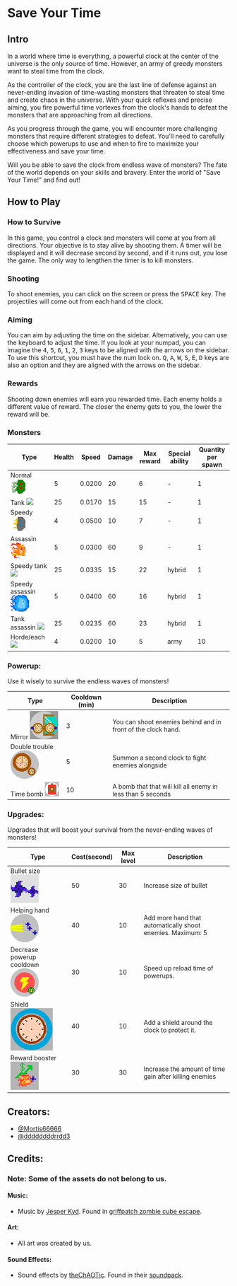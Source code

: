 # Save Your Time

## Intro

In a world where time is everything, a powerful clock at the center of the universe is the only source of time. However, an army of greedy monsters want to steal time from the clock.

As the controller of the clock, you are the last line of defense against an never-ending invasion of time-wasting monsters that threaten to steal time and create chaos in the universe. With your quick reflexes and precise aiming, you fire powerful time vortexes from the clock's hands to defeat the monsters that are approaching from all directions.

As you progress through the game, you will encounter more challenging monsters that require different strategies to defeat. You'll need to carefully choose which powerups to use and when to fire to maximize your effectiveness and save your time.

Will you be able to save the clock from endless wave of monsters? The fate of the world depends on your skills and bravery. Enter the world of "Save Your Time!" and find out!

## How to Play

### How to Survive

In this game, you control a clock and monsters will come at you from all directions. Your objective is to stay alive by shooting them. A timer will be displayed and it will decrease second by second, and if it runs out, you lose the game. The only way to lengthen the timer is to kill monsters.

### Shooting

To shoot enemies, you can click on the screen or press the <kbd>SPACE</kbd> key. The projectiles will come out from each hand of the clock.

### Aiming

You can aim by adjusting the time on the sidebar. Alternatively, you can use the keyboard to adjust the time. If you look at your numpad, you can imagine the <kbd>4</kbd>, <kbd>5</kbd>, <kbd>6</kbd>, <kbd>1</kbd>, <kbd>2</kbd>, <kbd>3</kbd> keys to be aligned with the arrows on the sidebar. To use this shortcut, you must have the num lock on. <kbd>Q</kbd>, <kbd>A</kbd>, <kbd>W</kbd>, <kbd>S</kbd>, <kbd>E</kbd>, <kbd>D</kbd> keys are also an option and they are aligned with the arrows on the sidebar.

### Rewards

Shooting down enemies will earn you rewarded time. Each enemy holds a different value of reward. The closer the enemy gets to you, the lower the reward will be.

### Monsters

| Type                                                    | Health | Speed  | Damage | Max reward | Special ability | Quantity per spawn |
| ------------------------------------------------------- | ------ | ------ | ------ | ---------- | --------------- | ------------------ |
| Normal ![](/assets/normal/sprite_0.png)                 | 5      | 0.0200 | 20     | 6          | -               | 1                  |
| Tank ![](/assets/)                                      | 25     | 0.0170 | 15     | 15         | -               | 1                  |
| Speedy ![](/assets/speedy/sprite_3.png)                 | 4      | 0.0500 | 10     | 7          | -               | 1                  |
| Assassin ![](/assets/assassin/sprite_2.png)             | 5      | 0.0300 | 60     | 9          | -               | 1                  |
| Speedy tank ![](/assets/)                               | 25     | 0.0335 | 15     | 22         | hybrid          | 1                  |
| Speedy assassin ![](/assets/speedyassasin/sprite_0.png) | 5      | 0.0400 | 60     | 16         | hybrid          | 1                  |
| Tank assassin ![](/assets/)                             | 25     | 0.0235 | 60     | 23         | hybrid          | 1                  |
| Horde/each ![](/assets/)                                | 4      | 0.0200 | 10     | 5          | army            | 10                 |

### Powerup:

Use it wisely to survive the endless waves of monsters!

| Type                                          | Cooldown (min) | Description                                                  |
| --------------------------------------------- | -------------- | ------------------------------------------------------------ |
| Mirror ![](/assets/mirror.png)                | 3              | You can shoot enemies behind and in front of the clock hand. |
| Double trouble ![](/assets/doubletrouble.png) | 5              | Summon a second clock to fight enemies alongside             |
| Time bomb ![](/assets/timebomb.png)           | 10             | A bomb that that will kill all enemy in less than 5 seconds  |

### Upgrades:

Upgrades that will boost your survival from the never-ending waves of monsters!

| Type                                                        | Cost(second) | Max level | Description                                                |
| ----------------------------------------------------------- | ------------ | --------- | ---------------------------------------------------------- |
| Bullet size ![](/assets/bulletsize.png)                     | 50           | 30        | Increase size of bullet                                    |
| Helping hand ![](/assets/helpinghand.png)                   | 40           | 10        | Add more hand that automatically shoot enemies. Maximum: 5 |
| Decrease powerup cooldown![](/assets/powerupreloadtime.png) | 30           | 10        | Speed up reload time of powerups.                          |
| Shield ![](/assets/shield.png)                              | 40           | 10        | Add a shield around the clock to protect it.               |
| Reward booster ![](/assets/rewardbooster.png)               | 30           | 30        | Increase the amount of time gain after killing enemies     |

## Creators:

-   [@Mortis66666](https://github.com/Mortis66666)
-   [@ddddddddrrdd3](https://github.com/ddddddddrrdd3)

## Credits:

### Note: Some of the assets do not belong to us.

#### Music:

-   Music by [Jesper Kyd](https://en.wikipedia.org/wiki/Jesper_Kyd). Found in [griffpatch zombie cube escape](https://scratch.mit.edu/projects/284516654/).

#### Art:

-   All art was created by us.

#### Sound Effects:

-   Sound effects by [theChAOTic](https://scratch.mit.edu/users/theChAOTiC/). Found in their [soundpack](https://scratch.mit.edu/projects/659001424/).
